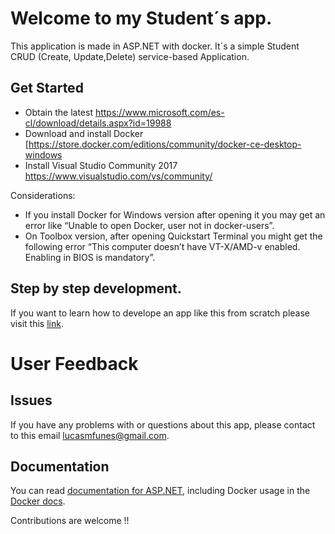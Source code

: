 # Welcome to my Student´s app. 

This application is made in ASP.NET with docker. It´s a simple Student CRUD (Create, Update,Delete) service-based Application.

## Get Started

- Obtain the latest https://www.microsoft.com/es-cl/download/details.aspx?id=19988
- Download and install Docker [https://store.docker.com/editions/community/docker-ce-desktop-windows
- Install Visual Studio Community 2017 https://www.visualstudio.com/vs/community/

Considerations: 

- If you install Docker for Windows version after opening it you may get an error like “Unable to open Docker, user not in docker-users”.
- On Toolbox version, after opening Quickstart Terminal you might get the following error “This computer doesn’t have VT-X/AMD-v enabled. Enabling in BIOS is mandatory”.

## Step by step development.

If you want to learn how to develope an app like this from scratch please visit this [link](https://medium.com/@lucasfunes_62694/asp-net-app-with-docker-cd6876e562bb).

# User Feedback

## Issues

If you have any problems with or questions about this app, please contact to this email lucasmfunes@gmail.com.

## Documentation

You can read [documentation for ASP.NET](https://docs.microsoft.com/aspnet/overview), including Docker usage in the [Docker docs](https://docs.docker.com/). 

Contributions are welcome !! 
